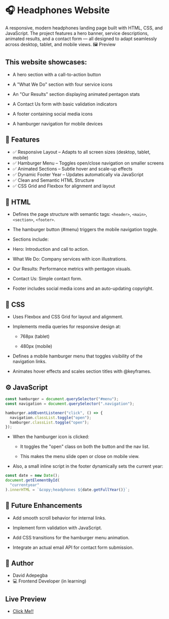 # 🎧 Headphones Website

A responsive, modern headphones landing page built with HTML, CSS, and JavaScript.
The project features a hero banner, service descriptions, animated results, and a contact form — all designed to adapt seamlessly across desktop, tablet, and mobile views.
🖼️ Preview

## This website showcases:

- A hero section with a call-to-action button

- A "What We Do" section with four service icons

- An "Our Results" section displaying animated pentagon stats

- A Contact Us form with basic validation indicators

- A footer containing social media icons

- A hamburger navigation for mobile devices

## 🚀 Features

- ✅ Responsive Layout – Adapts to all screen sizes (desktop, tablet, mobile)
- ✅ Hamburger Menu – Toggles open/close navigation on smaller screens
- ✅ Animated Sections – Subtle hover and scale-up effects
- ✅ Dynamic Footer Year – Updates automatically via JavaScript
- ✅ Clean and Semantic HTML Structure
- ✅ CSS Grid and Flexbox for alignment and layout

## 🧩 HTML

- Defines the page structure with semantic tags: `<header>`, `<main>`, `<section>`, `<footer>`.

- The hamburger button (#menu) triggers the mobile navigation toggle.

- Sections include:

- Hero: Introduction and call to action.

- What We Do: Company services with icon illustrations.

- Our Results: Performance metrics with pentagon visuals.

- Contact Us: Simple contact form.

- Footer includes social media icons and an auto-updating copyright.

## 🎨 CSS

- Uses Flexbox and CSS Grid for layout and alignment.

- Implements media queries for responsive design at:

  - 768px (tablet)

  - 480px (mobile)

- Defines a mobile hamburger menu that toggles visibility of the navigation links.

- Animates hover effects and scales section titles with @keyframes.

## ⚙️ JavaScript

```javascript
const hamburger = document.querySelector("#menu");
const navigation = document.querySelector(".navigation");

hamburger.addEventListener("click", () => {
  navigation.classList.toggle("open");
  hamburger.classList.toggle("open");
});
```

- When the hamburger icon is clicked:

  - It toggles the "open" class on both the button and the nav list.

  - This makes the menu slide open or close on mobile view.

- Also, a small inline script in the footer dynamically sets the current year:

```javascript
const date = new Date();
document.getElementById(
  "currentyear"
).innerHTML = `&copy;headphones ${date.getFullYear()}`;
```

## 🌟 Future Enhancements

- Add smooth scroll behavior for internal links.

- Implement form validation with JavaScript.

- Add CSS transitions for the hamburger menu animation.

- Integrate an actual email API for contact form submission.

## 👤 Author

- David Adepegba
- 💻 Frontend Developer (in learning)

## Live Preview

- <a href="https://adepegba1.github.io/alx_html_css/headphones/8-index.html">Click Me!!</a>

